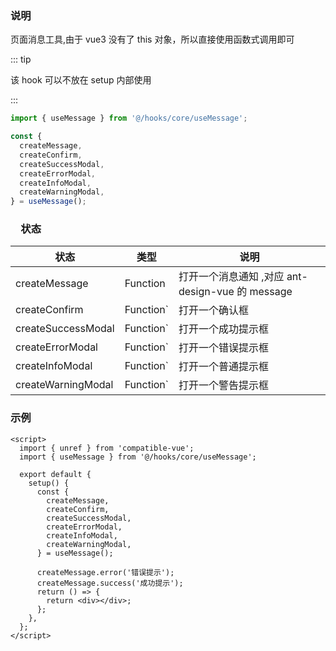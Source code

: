 ### 说明

页面消息工具,由于 vue3 没有了 this 对象，所以直接使用函数式调用即可

::: tip

该 hook 可以不放在 setup 内部使用

:::

```js
import { useMessage } from '@/hooks/core/useMessage';

const {
  createMessage,
  createConfirm,
  createSuccessModal,
  createErrorModal,
  createInfoModal,
  createWarningModal,
} = useMessage();
```

### 　状态

| 状态 | 类型 | 说明 |
| --- | --- | --- |
| createMessage | Function | 打开一个消息通知 ,对应 ant-design-vue 的 message |
| createConfirm | Function` | 打开一个确认框 |
| createSuccessModal | Function` | 打开一个成功提示框 |
| createErrorModal | Function` | 打开一个错误提示框 |
| createInfoModal | Function` | 打开一个普通提示框 |
| createWarningModal | Function` | 打开一个警告提示框 |

### 示例

```vue
<script>
  import { unref } from 'compatible-vue';
  import { useMessage } from '@/hooks/core/useMessage';

  export default {
    setup() {
      const {
        createMessage,
        createConfirm,
        createSuccessModal,
        createErrorModal,
        createInfoModal,
        createWarningModal,
      } = useMessage();

      createMessage.error('错误提示');
      createMessage.success('成功提示');
      return () => {
        return <div></div>;
      };
    },
  };
</script>
```
